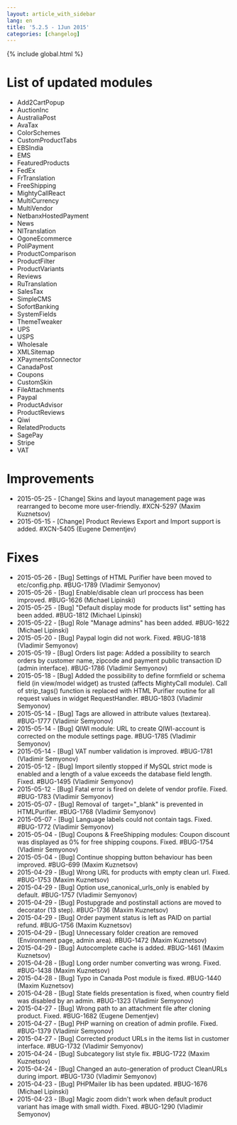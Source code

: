 ```yaml
---
layout: article_with_sidebar
lang: en
title: '5.2.5 - 1Jun 2015'
categories: [changelog]
---
```


{% include global.html %}

# List of updated modules

*   Add2CartPopup
*   AuctionInc
*   AustraliaPost
*   AvaTax
*   ColorSchemes
*   CustomProductTabs
*   EBSIndia
*   EMS
*   FeaturedProducts
*   FedEx
*   FrTranslation
*   FreeShipping
*   MightyCallReact
*   MultiCurrency
*   MultiVendor
*   NetbanxHostedPayment
*   News
*   NlTranslation
*   OgoneEcommerce
*   PoliPayment
*   ProductComparison
*   ProductFilter
*   ProductVariants
*   Reviews
*   RuTranslation
*   SalesTax
*   SimpleCMS
*   SofortBanking
*   SystemFields
*   ThemeTweaker
*   UPS
*   USPS
*   Wholesale
*   XMLSitemap
*   XPaymentsConnector
*   CanadaPost
*   Coupons
*   CustomSkin
*   FileAttachments
*   Paypal
*   ProductAdvisor
*   ProductReviews
*   Qiwi
*   RelatedProducts
*   SagePay
*   Stripe
*   VAT

# Improvements

*   2015-05-25 - [Change] Skins and layout management page was rearranged to become more user-friendly. #XCN-5297 (Maxim Kuznetsov)
*   2015-05-15 - [Change] Product Reviews Export and Import support is added. #XCN-5405 (Eugene Dementjev)

# Fixes

*   2015-05-26 - [Bug] Settings of HTML Purifier have been moved to etc/config.php. #BUG-1789 (Vladimir Semyonov)
*   2015-05-26 - [Bug] Enable/disable clean url proccess has been improved. #BUG-1626 (Michael Lipinski)
*   2015-05-25 - [Bug] "Default display mode for products list" setting has been added. #BUG-1812 (Michael Lipinski)
*   2015-05-22 - [Bug] Role "Manage admins" has been added. #BUG-1622 (Michael Lipinski)
*   2015-05-20 - [Bug] Paypal login did not work. Fixed. #BUG-1818 (Vladimir Semyonov)
*   2015-05-19 - [Bug] Orders list page: Added a possibility to search orders by customer name, zipcode and payment public transaction ID (admin interface). #BUG-1786 (Vladimir Semyonov)
*   2015-05-18 - [Bug] Added the possibility to define formfield or schema field (in view/model widget) as trusted (affects MightyCall module). Call of strip_tags() function is replaced with HTML Purifier routine for all request values in widget RequestHandler. #BUG-1803 (Vladimir Semyonov)
*   2015-05-14 - [Bug] Tags are allowed in attribute values (textarea). #BUG-1777 (Vladimir Semyonov)
*   2015-05-14 - [Bug] QIWI module: URL to create QIWI-account is corrected on the module settings page. #BUG-1785 (Vladimir Semyonov)
*   2015-05-14 - [Bug] VAT number validation is improved. #BUG-1781 (Vladimir Semyonov)
*   2015-05-12 - [Bug] Import silently stopped if MySQL strict mode is enabled and a length of a value exceeds the database field length. Fixed. #BUG-1495 (Vladimir Semyonov)
*   2015-05-12 - [Bug] Fatal error is fired on delete of vendor profile. Fixed. #BUG-1783 (Vladimir Semyonov)
*   2015-05-07 - [Bug] Removal of  target="_blank" is prevented in HTMLPurifier. #BUG-1768 (Vladimir Semyonov)
*   2015-05-07 - [Bug] Language labels could not contain tags. Fixed. #BUG-1772 (Vladimir Semyonov)
*   2015-05-04 - [Bug] Coupons & FreeShipping modules: Coupon discount was displayed as 0% for free shipping coupons. Fixed. #BUG-1754 (Vladimir Semyonov)
*   2015-05-04 - [Bug] Continue shopping button behaviour has been improved. #BUG-699 (Maxim Kuznetsov)
*   2015-04-29 - [Bug] Wrong URL for products with empty clean url. Fixed. #BUG-1753 (Maxim Kuznetsov)
*   2015-04-29 - [Bug] Option use_canonical_urls_only is enabled by default. #BUG-1757 (Vladimir Semyonov)
*   2015-04-29 - [Bug] Postupgrade and postinstall actions are moved to decorator (13 step). #BUG-1736 (Maxim Kuznetsov)
*   2015-04-29 - [Bug] Order payment status is left as PAID on partial refund. #BUG-1756 (Maxim Kuznetsov)
*   2015-04-29 - [Bug] Unnecessary folder creation are removed (Environment page, admin area). #BUG-1472 (Maxim Kuznetsov)
*   2015-04-29 - [Bug] Autocomplete cache is added. #BUG-1461 (Maxim Kuznetsov)
*   2015-04-28 - [Bug] Long order number converting was wrong. Fixed. #BUG-1438 (Maxim Kuznetsov)
*   2015-04-28 - [Bug] Typo in Canada Post module is fixed. #BUG-1440 (Maxim Kuznetsov)
*   2015-04-28 - [Bug] State fields presentation is fixed, when country field was disabled by an admin. #BUG-1323 (Vladimir Semyonov)
*   2015-04-27 - [Bug] Wrong path to an attachment file after cloning product. Fixed. #BUG-1682 (Eugene Dementjev)
*   2015-04-27 - [Bug] PHP warning on creation of admin profile. Fixed. #BUG-1379 (Vladimir Semyonov)
*   2015-04-27 - [Bug] Corrected product URLs in the items list in customer interface. #BUG-1732 (Vladimir Semyonov)
*   2015-04-24 - [Bug] Subcategory list style fix. #BUG-1722 (Maxim Kuznetsov)
*   2015-04-24 - [Bug] Changed an auto-generation of product CleanURLs during import. #BUG-1730 (Vladimir Semyonov)
*   2015-04-23 - [Bug] PHPMailer lib has been updated. #BUG-1676 (Michael Lipinski)
*   2015-04-23 - [Bug] Magic zoom didn't work when default product variant has image with small width. Fixed. #BUG-1290 (Vladimir Semyonov)